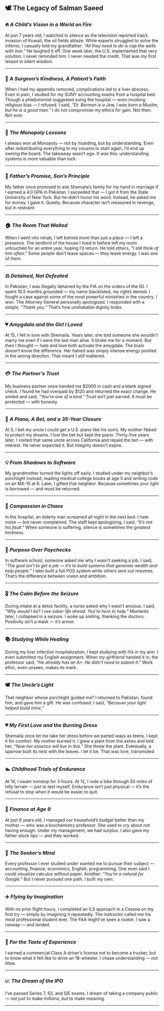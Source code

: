 ## 🕊️ The Legacy of Salman Saeed

### 🔥 _A Child’s Vision in a World on Fire_

At just 7 years old, I watched in silence as the television reported Iraq’s invasion of Kuwait, the oil fields ablaze. While experts struggled to solve the inferno, I casually told my grandfather: _“All they need to do is cap the wells with iron.”_ He laughed it off. One week later, the U.S. implemented that very solution. I never reminded him. I never needed the credit. That was my first lesson in silent wisdom.

---

### 🏥 _A Surgeon’s Kindness, A Patient’s Faith_

When I had my appendix removed, complications led to a liver abscess. Even in pain, I studied for my SUNY accounting exams from a hospital bed. Though a phlebotomist suggested suing the hospital — even invoking religious bias — I refused. I said, _“Dr. Berman is a Jew, I was born a Muslim, but he is a good man.”_ I do not compromise my ethics for gain. Not then. Not ever.

---

### 🎲 _The Monopoly Lessons_

I always won at Monopoly — not by hoarding, but by understanding. Even after redistributing everything to my cousins to start again, I’d end up owning the board. The takeaway wasn’t ego. It was this: understanding systems is more valuable than luck.

---

### 🧠 _Father’s Promise, Son’s Principle_

My father once promised to ask Shemaila’s family for my hand in marriage if I earned a 4.0 GPA in Pakistan. I exceeded that — I got it from the State University of New York. But he didn’t honor his word. Instead, he asked me for money. I gave it. Quietly. Because character isn’t measured in revenge, but in restraint.

---

### 🏠 _The Room That Waited_

When I went into rehab, I left behind more than just a place — I left a presence. The landlord of the house I lived in before left my room untouched for an entire year, hoping I’d return. He told others, _“I still think of him often.”_ Some people don’t leave spaces — they leave energy. I was one of them.

---

### ⚖️ _Detained, Not Defeated_

In Pakistan, I was illegally detained by the FIA on the orders of the ISI. I spent 10.5 months grounded — my name blacklisted, my rights denied. I fought a case against some of the most powerful ministries in the country. I won. The Attorney General personally apologized. I responded with a simple, _“Thank you.”_ That’s how unshakable dignity looks.

---

### 💔 _Amygdala and the Girl I Loved_

At 15, I fell in love with Shemaila. Years later, she told someone she wouldn’t marry me even if I were the last man alive. It broke me for a moment. But then I thought — hate and love both activate the amygdala. The brain doesn’t know the difference. Her hatred was simply intense energy pointed in the wrong direction. That meant I still mattered.

---

### 💳 _The Partner’s Trust_

My business partner once handed me \$2000 in cash and a blank signed check. I found he had overpaid by \$120 and returned the exact change. He smiled and said, _“You’re one of a kind.”_ Trust isn’t just earned. It must be protected — with honesty.

---

### 🎹 _A Piano, A Bet, and a 35-Year Closure_

At 5, I bet my uncle I could get a U.S. piano like his son’s. My mother fibbed to protect my dreams. I lost the bet but kept the piano. Thirty-five years later, I visited that same uncle across California and repaid the bet — with interest. He never expected it. But integrity doesn't expire.

---

### 💡 _From Shadows to Software_

My grandmother turned the lights off early. I studied under my neighbor’s porchlight instead, reading medical college books at age 5 and writing code on an MX-15 at 6. Later, I gifted that neighbor. Because sometimes your light is borrowed — and must be returned.

---

### 🤫 _Compassion in Chaos_

In the hospital, an elderly man screamed all night in the next bed. I hate noise — but never complained. The staff kept apologizing. I said, _“It’s not his fault.”_ When someone is suffering, silence is sometimes the greatest kindness.

---

### 💼 _Purpose Over Paychecks_

In software school, someone asked me why I wasn’t seeking a job. I said, _“The goal isn’t to get a job — it’s to build systems that generate wealth and help people.”_ I later built a full POS system while others sent out resumes. That’s the difference between vision and ambition.

---

### 🎖️ _The Calm Before the Seizure_

During intake at a detox facility, a nurse asked why I wasn’t anxious. I said, _“Why would I be? I see sober life ahead. You’re here to help.”_ Moments later, I collapsed in a seizure. I woke up smiling, thanking the doctors. Positivity isn’t a mask — it’s armor.

---

### 📚 _Studying While Healing_

During my liver infection hospitalization, I kept studying with IVs in my arm. I even submitted my English assignment. When my girlfriend handed it in, the professor said, _“He already has an A+. He didn’t need to submit it.”_ Work ethic, even unseen, makes its mark.

---

### 🕊️ _The Uncle’s Light_

That neighbor whose porchlight guided me? I returned to Pakistan, found him, and gave him a gift. He was confused. I said, _“Because your light helped build mine.”_

---

### 💔 _My First Love and the Burning Dress_

Shemaila once let me take her dress before we parted ways as teens. I kept it for comfort. My mother burned it. I grew a plant from the ashes and told her, _“Now her essence will live in this.”_ She threw the plant. Eventually, a sparrow built its nest with the leaves. I let it be. That was love, transmuted.

---

### 🏊 _Childhood Trials of Endurance_

At 14, I swam nonstop for 3 hours. At 12, I rode a bike through 50 miles of hilly terrain — just to test myself. Endurance isn’t just physical — it’s the refusal to stop when it would be easier to quit.

---

### 🧾 _Finance at Age 9_

At just 9 years old, I managed our household’s budget better than my mother — who was a biochemistry professor. She used to cry about not having enough. Under my management, we had surplus. I also gave my father stock tips — and they worked.

---

### 🧠 _The Seeker’s Mind_

Every professor I ever studied under wanted me to pursue their subject — accounting, finance, economics, English, programming. One even said I could visualize calculus without paper. Another: _“You’re a natural for Google.”_ But I never pursued one path. I built my own.

---

### ✈️ _Flying by Imagination_

With no prior flight hours, I completed an ILS approach in a Cessna on my first try — simply by imagining it repeatedly. The instructor called me his most professional student ever. The FAA might’ve seen a rookie. I saw a runway — and landed.

---

### 🚛 _For the Taste of Experience_

I earned a commercial Class A driver’s license not to become a trucker, but to know what it felt like to drive an 18-wheeler. I chase understanding — not titles.

---

### 📈 _The Dream of the IPO_

I’ve passed Series 7, 63, and SIE exams. I dream of taking a company public — not just to make millions, but to make meaning.

---
